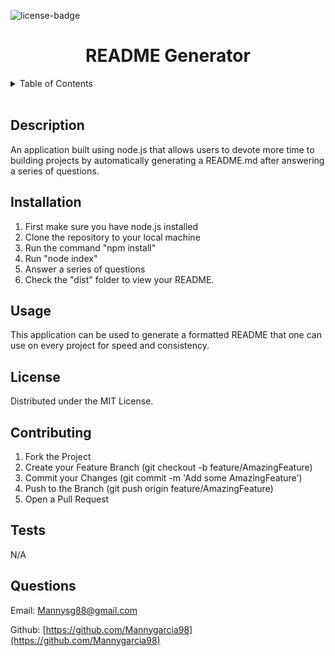 <div id="top"></div>

![license-badge]

<h1 align="center">README Generator</h1>

</div>

<!-- TABLE OF CONTENTS -->
<details>
  <summary>Table of Contents</summary>
  <ul>
    <li><a href="#description">Description</a></li>
    <li><a href="#installation">Installation</a></li>
    <li><a href="#usage">Usage</a></li>
    <li><a href="#license">License</a></li>
    <li><a href="#contributing">Contributing</a></li>
    <li><a href="#tests">Tests</a></li>
    <li><a href="#questions">Questions</a></li>
  </ul>
</details>
</br>
<!-- Description -->

## Description

An application built using node.js that allows users to devote more time to building projects by automatically generating a README.md after answering a series of questions.

<!-- Installation -->

## Installation

1. First make sure you have node.js installed
2. Clone the repository to your local machine
3. Run the command "npm install"
4. Run "node index"
5. Answer a series of questions
6. Check the "dist" folder to view your README.

<!-- USAGE EXAMPLES -->

## Usage

This application can be used to generate a formatted README that one can use on every project for speed and consistency.

<!-- LICENSE -->

## License

Distributed under the MIT License.

<!-- CONTRIBUTING -->

## Contributing

1. Fork the Project
2. Create your Feature Branch (git checkout -b feature/AmazingFeature)
3. Commit your Changes (git commit -m 'Add some AmazingFeature')
4. Push to the Branch (git push origin feature/AmazingFeature)
5. Open a Pull Request

<!-- TESTS -->

## Tests

N/A

<!-- questions -->

## Questions

Email: [Mannysg88@gmail.com](mailto:Mannysg88@gmail.com)

Github: [https://github.com/Mannygarcia98](https://github.com/Mannygarcia98)

<!-- MARKDOWN LINKS & IMAGES -->

[license-badge]: https://img.shields.io/badge/LICENSE-MIT-brightgreen?style=plastic
